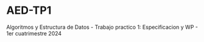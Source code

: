 # AED-TP1
Algoritmos y Estructura de Datos - Trabajo practico 1: Especificacion y WP - 1er cuatrimestre 2024
